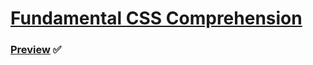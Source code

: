 # [Fundamental CSS Comprehension](https://developer.mozilla.org/en-US/docs/Learn/CSS/Building_blocks)

### [Preview](https://nayanunni95.github.io/GTech-MuLearn/WebDevTask/Web-fundamentalCSS/) :white_check_mark:
